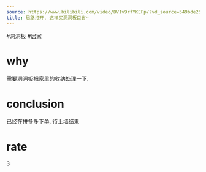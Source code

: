 ```yaml
---
source: https://www.bilibili.com/video/BV1v9rfYKEFp/?vd_source=549bde2564979641a5f0adbcfa529b0a
title: 思路打开, 这样买洞洞板巨省~
---
```


#洞洞板 #居家 
# why
需要洞洞板把家里的收纳处理一下.

# conclusion
已经在拼多多下单, 待上墙结果

# rate
3

